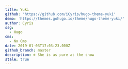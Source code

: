 ```yaml
---
title: Yuki
github: 'https://github.com/iCyris/hugo-theme-yuki'
demo: 'https://themes.gohugo.io/theme/hugo-theme-yuki/'
author: Cyris
ssg:
  - Hugo
cms:
  - No Cms
date: 2019-01-03T17:03:23.000Z
github_branch: master
description: ❄️ She is as pure as the snow
stale: true
---
```

